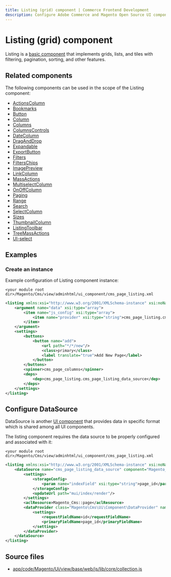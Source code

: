 ```yaml
---
title: Listing (grid) component | Commerce Frontend Development
description: Configure Adobe Commerce and Magento Open Source UI components and integrate them with other components.
---
```


# Listing (grid) component

Listing is a [basic component](../index.md#general-structure) that implements grids, lists, and tiles with filtering, pagination, sorting, and other features.

## Related components

The following components can be used in the scope of the Listing component:

*  [ActionsColumn](actions-column.md)
*  [Bookmarks](bookmarks.md)
*  [Button](button.md)
*  [Column](column.md)
*  [Columns](columns.md)
*  [ColumnsControls](columns-controls.md)
*  [DateColumn](date-column.md)
*  [DragAndDrop](drag-and-drop.md)
*  [Expandable](expandable-column.md)
*  [ExportButton](export-button.md)
*  [Filters](filters.md)
*  [FiltersChips](filters-chips.md)
*  [ImagePreview](image-preview.md)
*  [LinkColumn](link-column.md)
*  [MassActions](mass-actions.md)
*  [MultiselectColumn](multiselect-column.md)
*  [OnOffColumn](on-off-column.md)
*  [Paging](paging.md)
*  [Range](range.md)
*  [Search](search.md)
*  [SelectColumn](select-column.md)
*  [Sizes](sizes.md)
*  [ThumbnailColumn](thumbnail-column.md)
*  [ListingToolbar](toolbar.md)
*  [TreeMassActions](tree-mass-actions.md)
*  [UI-select](secondary-ui-select.md)

## Examples

### Create an instance

Example configuration of Listing component instance:

`<your module root dir>/Magento/Cms/view/adminhtml/ui_component/cms_page_listing.xml`

```xml
<listing xmlns:xsi="http://www.w3.org/2001/XMLSchema-instance" xsi:noNamespaceSchemaLocation="urn:magento:module:Magento_Ui:etc/ui_configuration.xsd">
    <argument name="data" xsi:type="array">
        <item name="js_config" xsi:type="array">
            <item name="provider" xsi:type="string">cms_page_listing.cms_page_listing_data_source</item>
        </item>
    </argument>
    <settings>
        <buttons>
            <button name="add">
                <url path="*/*/new"/>
                <class>primary</class>
                <label translate="true">Add New Page</label>
            </button>
        </buttons>
        <spinner>cms_page_columns</spinner>
        <deps>
            <dep>cms_page_listing.cms_page_listing_data_source</dep>
        </deps>
    </settings>
</listing>
```

## Configure DataSource

DataSource is another [UI component](https://glossary.magento.com/ui-component) that provides data in specific format which is shared among all UI components.

The listing component requires the data source to be properly configured and associated with it:

`<your module root dir>/Magento/Cms/view/adminhtml/ui_component/cms_page_listing.xml`

```xml
<listing xmlns:xsi="http://www.w3.org/2001/XMLSchema-instance" xsi:noNamespaceSchemaLocation="urn:magento:module:Magento_Ui:etc/ui_configuration.xsd">
    <dataSource name="cms_page_listing_data_source" component="Magento_Ui/js/grid/provider">
        <settings>
            <storageConfig>
                <param name="indexField" xsi:type="string">page_id</param>
            </storageConfig>
            <updateUrl path="mui/index/render"/>
        </settings>
        <aclResource>Magento_Cms::page</aclResource>
        <dataProvider class="Magento\Cms\Ui\Component\DataProvider" name="cms_page_listing_data_source">
            <settings>
                <requestFieldName>id</requestFieldName>
                <primaryFieldName>page_id</primaryFieldName>
            </settings>
        </dataProvider>
    </dataSource>
</listing>
```

## Source files

*  [app/code/Magento/Ui/view/base/web/js/lib/core/collection.js](https://github.com/magento/magento2/blob/2.4/app/code/Magento/Ui/view/base/web/js/lib/core/collection.js)
